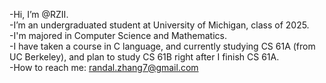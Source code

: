 -Hi, I’m @RZII.<br/>
-I’m an undergraduated student at University of Michigan, class of 2025.<br/>
-I'm majored in Computer Science and Mathematics.<br/>
-I have taken a course in C language, and currently studying CS 61A (from UC Berkeley), and plan to study CS 61B right after I finish CS 61A.<br/>
-How to reach me: randal.zhang7@gmail.com<br/>

<!---
RZII/RZII is a ✨ special ✨ repository because its `README.md` (this file) appears on your GitHub profile.
You can click the Preview link to take a look at your changes.
--->
